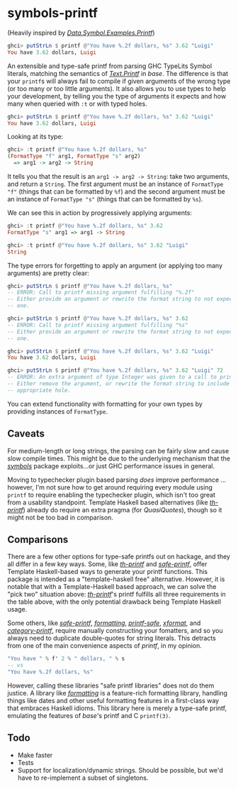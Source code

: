 # symbols-printf

(Heavily inspired by *[Data.Symbol.Examples.Printf][symbols]*)

[symbols]: https://hackage.haskell.org/package/symbols-0.3.0.0/docs/Data-Symbol-Examples-Printf.html

```haskell
ghci> putStrLn $ printf @"You have %.2f dollars, %s" 3.62 "Luigi"
You have 3.62 dollars, Luigi
```

An extensible and type-safe printf from parsing GHC TypeLits Symbol literals,
matching the semantics of *[Text.Printf][]* in *base*.  The difference is that
your `printf`s will always fail to compile if given arguments of the wrong type
(or too many or too little arguments).  It also allows you to use types to help
your development, by telling you the type of arguments it expects and how many
when queried with `:t` or with typed holes.

[Text.Printf]: https://hackage.haskell.org/package/base/docs/Text-Printf.html

```haskell
ghci> putStrLn $ printf @"You have %.2f dollars, %s" 3.62 "Luigi"
You have 3.62 dollars, Luigi
```

Looking at its type:

```haskell
ghci> :t printf @"You have %.2f dollars, %s"
(FormatType "f" arg1, FormatType "s" arg2)
  => arg1 -> arg2 -> String
```

It tells you that the result is an `arg1 -> arg2 -> String`: take two
arguments, and return a `String`.  The first argument must be an instance of
`FormatType "f"` (things that can be formatted by `%f`) and the second argument
must be an instance of `FormatType "s"` (things that can be formatted by `%s`).

We can see this in action by progressively applying arguments:

```haskell
ghci> :t printf @"You have %.2f dollars, %s" 3.62
FormatType "s" arg1 => arg1 -> String

ghci> :t printf @"You have %.2f dollars, %s" 3.62 "Luigi"
String
```

The type errors for forgetting to apply an argument (or applying too many
arguments) are pretty clear:

```haskell
ghci> putStrLn $ printf @"You have %.2f dollars, %s"
-- ERROR: Call to printf missing argument fulfilling "%.2f"
-- Either provide an argument or rewrite the format string to not expect
-- one.

ghci> putStrLn $ printf @"You have %.2f dollars, %s" 3.62
-- ERROR: Call to printf missing argument fulfilling "%s"
-- Either provide an argument or rewrite the format string to not expect
-- one.

ghci> putStrLn $ printf @"You have %.2f dollars, %s" 3.62 "Luigi"
You have 3.62 dollars, Luigi

ghci> putStrLn $ printf @"You have %.2f dollars, %s" 3.62 "Luigi" 72
-- ERROR: An extra argument of type Integer was given to a call to printf
-- Either remove the argument, or rewrite the format string to include the
-- appropriate hole.
```

You can extend functionality with formatting for your own types by providing
instances of `FormatType`.

## Caveats

For medium-length or long strings, the parsing can be fairly slow and cause
slow compile times.  This might be due to the underlying mechanism that the
*[symbols][]* package exploits...or just GHC performance issues in general.

[symbols]: https://hackage.haskell.org/package/symbols

Moving to typechecker plugin based parsing *does* improve performance ...
however, I'm not sure how to get around requiring every module using `printf`
to require enabling the typechecker plugin, which isn't too great from a
usability standpoint.  Template Haskell based alternatives (like
*[th-printf][]*) already do require an extra pragma (for *QuasiQuotes*), though
so it might not be too bad in comparison.

## Comparisons

There are a few other options for type-safe printfs out on hackage, and they
all differ in a few key ways.  Some, like *[th-printf][]* and
*[safe-printf][]*, offer Template Haskell-based ways to generate your printf
functions.  This package is intended as a "template-haskell free" alternative.
However, it is notable that with a Template-Haskell based approach, we can
solve the "pick two" situation above: *[th-printf][]*'s printf fulfills all
three requirements in the table above, with the only potential drawback being
Template Haskell usage.

Some others, like *[safe-printf][]*, *[formatting][]*, *[printf-safe][]*,
*[xformat][]*, and *[category-printf][]*, require manually constructing your
fomatters, and so you always need to duplicate double-quotes for string
literals.  This detracts from one of the main convenience aspects of *printf*,
in my opinion.

```haskell
"You have " % f' 2 % " dollars, " % s
-- vs
"You have %.2f dollars, %s"
```

However, calling these libraries "safe printf libraries" does not do them
justice.  A library like *[formatting][]* is a feature-rich formatting library,
handling things like dates and other useful formatting features in a
first-class way that embraces Haskell idioms.  This library here is merely a
type-safe printf, emulating the features of *base*'s printf and C `printf(3)`.

[th-printf]: https://hackage.haskell.org/package/th-printf
[safe-printf]: https://hackage.haskell.org/package/safe-printf
[formatting]: https://hackage.haskell.org/package/formatting
[printf-safe]: https://hackage.haskell.org/package/printf-safe
[xformat]: https://hackage.haskell.org/package/xformat
[category-printf]: https://hackage.haskell.org/package/category-printf

## Todo

*   Make faster
*   Tests
*   Support for localization/dynamic strings.  Should be possible, but we'd
    have to re-implement a subset of singletons.
